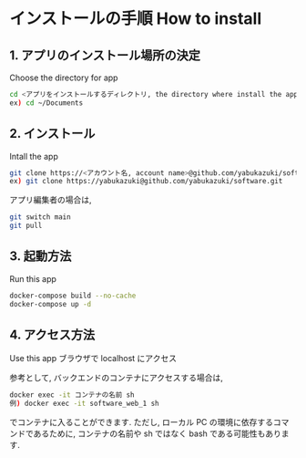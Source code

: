 # インストールの手順 How to install

## 1. アプリのインストール場所の決定

Choose the directory for app

```sh
cd <アプリをインストールするディレクトリ, the directory where install the app>
ex) cd ~/Documents
```

## 2. インストール

Intall the app

```sh
git clone https://<アカウント名, account name>@github.com/yabukazuki/software.git
ex) git clone https://yabukazuki@github.com/yabukazuki/software.git
```

アプリ編集者の場合は,

```sh
git switch main
git pull
```

## 3. 起動方法

Run this app

```sh
docker-compose build --no-cache
docker-compose up -d
```

## 4. アクセス方法

Use this app
ブラウザで localhost にアクセス

参考として, バックエンドのコンテナにアクセスする場合は,

```sh
docker exec -it コンテナの名前 sh
例) docker exec -it software_web_1 sh
```

でコンテナに入ることができます. ただし, ローカル PC の環境に依存するコマンドであるために, コンテナの名前や sh ではなく bash である可能性もあります.
